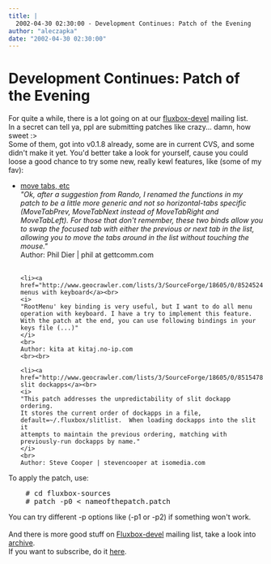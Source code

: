 ```yaml
---
title: |
  2002-04-30 02:30:00 - Development Continues: Patch of the Evening
author: "aleczapka"
date: "2002-04-30 02:30:00"
---
```


# Development Continues: Patch of the Evening

For quite a while, there is a lot going on at our <a href="http://www.geocrawler.com/lists/3/SourceForge/18605/0/">fluxbox-devel</a> mailing list.<br>
In a secret can tell ya, ppl are submitting patches like crazy... damn, how sweet :><br>
Some of them, got into v0.1.8 already, some are in current CVS, and some didn't make it yet.
You'd better take a look for yourself, cause you could loose a good chance to try some new,
really kewl features, like (some of my fav):
<ul>
	<li><a href="http://www.geocrawler.com/lists/3/SourceForge/18605/0/8531463/">move tabs, etc</a><br>
	<i>"Ok, after a suggestion from Rando, I renamed the functions in my
	patch to be a little more generic and not so horizontal-tabs
	specific (MoveTabPrev, MoveTabNext instead of MoveTabRight and
	MoveTabLeft). For those that don't remember, these two binds
	allow you to swap the focused tab with either the previous or next
	tab in the list, allowing you to move the tabs around in the list
	without touching the mouse."</i>
	<br>
	Author: Phil Dier | phil at gettcomm.com
	<br><br>

	<li><a href="http://www.geocrawler.com/lists/3/SourceForge/18605/0/8524524/">operate menus with keyboard</a><br>
	<i>
	"RootMenu' key binding is very useful, but I want to do all menu
	operation with keyboard. I have a try to implement this feature.
	With the patch at the end, you can use following bindings in your keys file (...)"
	</i>
	<br>
	Author: kita at kitaj.no-ip.com
	<br><br>

	<li><a href="http://www.geocrawler.com/lists/3/SourceForge/18605/0/8515478/">Sorted slit dockapps</a><br>
	<i>
	"This patch addresses the unpredictability of slit dockapp ordering.
	It stores the current order of dockapps in a file,
	default=~/.fluxbox/slitlist.  When loading dockapps into the slit it
	attempts to maintain the previous ordering, matching with
	previously-run dockapps by name."
	</i>
	<br>
	Author: Steve Cooper | stevencooper at isomedia.com
</ul>

To apply the patch, use:
<pre>
	# cd fluxbox-sources
	# patch -p0 < nameofthepatch.patch
</pre>
You can try different -p options like (-p1 or -p2) if something won't work.<br><br>
And there is more good stuff on <a href="http://lists.sourceforge.net/lists/listinfo/fluxbox-devel">Fluxbox-devel</a> mailing list,
take a look into <a href="http://www.geocrawler.com/redir-sf.php3?list=fluxbox-devel">archive</a>.<br>
If you want to subscribe, do it <a href="http://lists.sourceforge.net/lists/listinfo/fluxbox-devel">here</a>.




